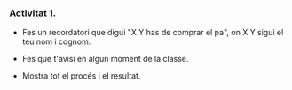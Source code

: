 ### Activitat 1.


- Fes un recordatori que digui "X Y has de comprar el pa", on X Y sigui el teu nom i cognom.
  
- Fes que t'avisi en algun moment de la classe.
  
- Mostra tot el procés i el resultat.
